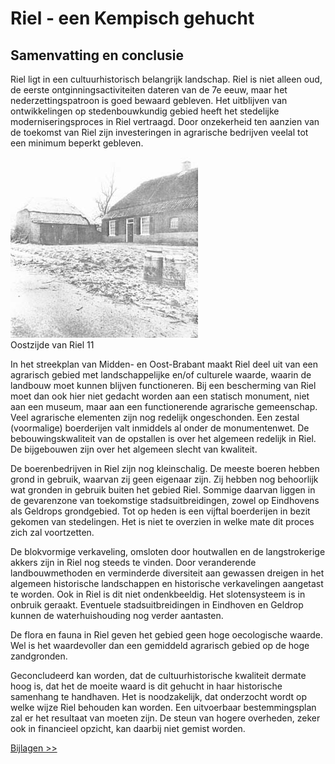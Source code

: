 # Riel - een Kempisch gehucht
## Samenvatting en conclusie
Riel ligt in een cultuurhistorisch belangrijk landschap. Riel is niet alleen oud, de eerste ontginningsactiviteiten dateren van de 7e eeuw, maar het nederzettingspatroon is goed bewaard gebleven. Het uitblijven van ontwikkelingen op stedenbouwkundig gebied heeft het stedelijke moderniseringsproces in Riel vertraagd. Door onzekerheid ten aanzien van de toekomst van Riel zijn investeringen in agrarische bedrijven veelal tot een minimum beperkt gebleven.

![Oostzijde Riel 11 ](images/oostzijde11.jpg)  
Oostzijde van Riel 11

In het streekplan van Midden- en Oost-Brabant maakt Riel deel uit van een agrarisch gebied met landschappelijke en/of culturele waarde, waarin de landbouw moet kunnen blijven functioneren. Bij een bescherming van Riel moet dan ook hier niet gedacht worden aan een statisch monument, niet aan een museum, maar aan een functionerende agrarische gemeenschap. Veel agrarische elementen zijn nog redelijk ongeschonden. Een zestal (voormalige) boerderijen valt inmiddels al onder de monumentenwet. De bebouwingskwaliteit van de opstallen is over het algemeen redelijk in Riel. De bijgebouwen zijn over het algemeen slecht van kwaliteit.

De boerenbedrijven in Riel zijn nog kleinschalig. De meeste boeren hebben grond in gebruik, waarvan zij geen eigenaar zijn. Zij hebben nog behoorlijk wat gronden in gebruik buiten het gebied Riel. Sommige daarvan liggen in de gevarenzone van toekomstige stadsuitbreidingen, zowel op Eindhovens als Geldrops grondgebied. Tot op heden is een vijftal boerderijen in bezit gekomen van stedelingen. Het is niet te overzien in welke mate dit proces zich zal voortzetten.

De blokvormige verkaveling, omsloten door houtwallen en de langstrokerige akkers zijn in Riel nog steeds te vinden. Door veranderende landbouwmethoden en verminderde diversiteit aan gewassen dreigen in het algemeen historische landschappen en historische verkavelingen aangetast te worden. Ook in Riel is dit niet ondenkbeeldig. Het slotensysteem is in onbruik geraakt. Eventuele stadsuitbreidingen in Eindhoven en Geldrop kunnen de waterhuishouding nog verder aantasten.

De flora en fauna in Riel geven het gebied geen hoge oecologische waarde. Wel is het waardevoller dan een gemiddeld agrarisch gebied op de hoge zandgronden.

Geconcludeerd kan worden, dat de cultuurhistorische kwaliteit dermate hoog is, dat het de moeite waard is dit gehucht in haar historische samenhang te handhaven. Het is noodzakelijk, dat onderzocht wordt op welke wijze Riel behouden kan worden. Een uitvoerbaar bestemmingsplan zal er het resultaat van moeten zijn. De steun van hogere overheden, zeker ook in financieel opzicht, kan daarbij niet gemist worden.

[Bijlagen >>](bijlagen)
